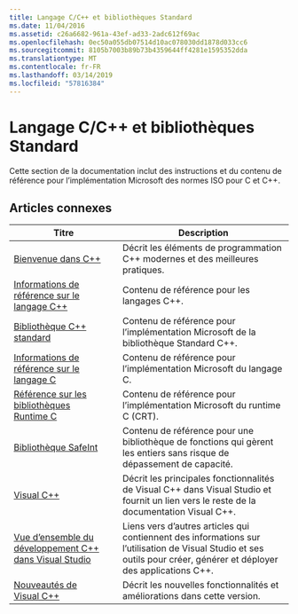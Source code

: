 ```yaml
---
title: Langage C/C++ et bibliothèques Standard
ms.date: 11/04/2016
ms.assetid: c26a6682-961a-43ef-ad33-2adc612f69ac
ms.openlocfilehash: 0ec50a055db07514d10ac078030dd1878d033cc6
ms.sourcegitcommit: 8105b7003b89b73b4359644ff4281e1595352dda
ms.translationtype: MT
ms.contentlocale: fr-FR
ms.lasthandoff: 03/14/2019
ms.locfileid: "57816384"
---
```

# <a name="cc-language-and-standard-libraries"></a>Langage C/C++ et bibliothèques Standard

Cette section de la documentation inclut des instructions et du contenu de référence pour l’implémentation Microsoft des normes ISO pour C et C++.

## <a name="related-articles"></a>Articles connexes

|Titre|Description|
|-----------|-----------------|
|[Bienvenue dans C++](../cpp/welcome-back-to-cpp-modern-cpp.md)|Décrit les éléments de programmation C++ modernes et des meilleures pratiques.|
|[Informations de référence sur le langage C++](../cpp/cpp-language-reference.md)|Contenu de référence pour les langages C++.|
|[Bibliothèque C++ standard](../standard-library/cpp-standard-library-reference.md)|Contenu de référence pour l’implémentation Microsoft de la bibliothèque Standard C++.|
|[Informations de référence sur le langage C](../c-language/c-language-reference.md)|Contenu de référence pour l’implémentation Microsoft du langage C.|
|[Référence sur les bibliothèques Runtime C](../c-runtime-library/c-run-time-library-reference.md)|Contenu de référence pour l’implémentation Microsoft du runtime C (CRT).|
|[Bibliothèque SafeInt](../windows/safeint-library.md)|Contenu de référence pour une bibliothèque de fonctions qui gèrent les entiers sans risque de dépassement de capacité.|
|[Visual C++](../visual-cpp-in-visual-studio.md)|Décrit les principales fonctionnalités de Visual C++ dans Visual Studio et fournit un lien vers le reste de la documentation Visual C++.|
|[Vue d’ensemble du développement C++ dans Visual Studio](../overview-of-cpp-development.md)|Liens vers d’autres articles qui contiennent des informations sur l’utilisation de Visual Studio et ses outils pour créer, générer et déployer des applications C++.|
|[Nouveautés de Visual C++](../what-s-new-for-visual-cpp-in-visual-studio.md)|Décrit les nouvelles fonctionnalités et améliorations dans cette version.|